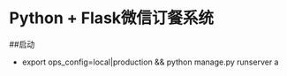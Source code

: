 Python + Flask微信订餐系统
==========================

##启动
* export ops_config=local|production && python manage.py runserver
a